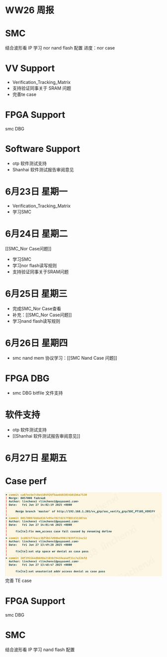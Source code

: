# WW26 周报

# SMC

结合波形看 IP
学习 nor nand flash 配置
进度：nor case

# VV Support

- Verification_Tracking_Matrix
- 支持验证同事关于 SRAM 问题
- 完善te case

# FPGA Support

smc DBG

# Software Support

- otp 软件测试支持
- Shanhai 软件测试报告审阅意见

# 6月23日 星期一


- Verification_Tracking_Matrix
- 学习SMC


# 6月24日 星期二


[[SMC_Nor Case问题]]

- 学习SMC
- 学习nor flash读写规则
- 支持验证同事关于SRAM问题

# 6月25日 星期三


- 完成SMC_Nor Case查看
- 补充：[[SMC_Nor Case问题]]
- 学习nand flash读写规则


# 6月26日 星期四


- smc nand mem 协议学习：[[SMC Nand Case 问题]]
# FPGA DBG

- smc DBG bitfile 文件支持
# 软件支持

- otp 软件测试支持
- [[Shanhai 软件测试报告审阅意见]]

# 6月27日 星期五


# Case perf

![image.png|600](https://raw.githubusercontent.com/lllincx/IMG/master/20250627141021262.png)
完善 TE case

# FPGA Support

smc DBG

# SMC

结合波形看 IP
学习 nand flash 配置


